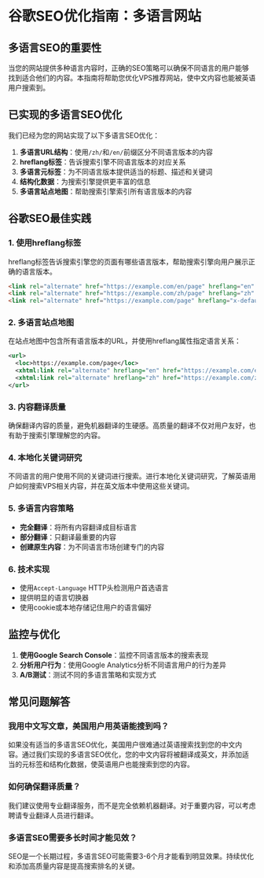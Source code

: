 # 谷歌SEO优化指南：多语言网站

## 多语言SEO的重要性

当您的网站提供多种语言内容时，正确的SEO策略可以确保不同语言的用户能够找到适合他们的内容。本指南将帮助您优化VPS推荐网站，使中文内容也能被英语用户搜索到。

## 已实现的多语言SEO优化

我们已经为您的网站实现了以下多语言SEO优化：

1. **多语言URL结构**：使用`/zh/`和`/en/`前缀区分不同语言版本的内容
2. **hreflang标签**：告诉搜索引擎不同语言版本的对应关系
3. **多语言元标签**：为不同语言版本提供适当的标题、描述和关键词
4. **结构化数据**：为搜索引擎提供更丰富的信息
5. **多语言站点地图**：帮助搜索引擎索引所有语言版本的内容

## 谷歌SEO最佳实践

### 1. 使用hreflang标签

hreflang标签告诉搜索引擎您的页面有哪些语言版本，帮助搜索引擎向用户展示正确的语言版本。

```html
<link rel="alternate" href="https://example.com/en/page" hreflang="en" />
<link rel="alternate" href="https://example.com/zh/page" hreflang="zh" />
<link rel="alternate" href="https://example.com/page" hreflang="x-default" />
```

### 2. 多语言站点地图

在站点地图中包含所有语言版本的URL，并使用hreflang属性指定语言关系：

```xml
<url>
  <loc>https://example.com/page</loc>
  <xhtml:link rel="alternate" hreflang="en" href="https://example.com/en/page" />
  <xhtml:link rel="alternate" hreflang="zh" href="https://example.com/zh/page" />
</url>
```

### 3. 内容翻译质量

确保翻译内容的质量，避免机器翻译的生硬感。高质量的翻译不仅对用户友好，也有助于搜索引擎理解您的内容。

### 4. 本地化关键词研究

不同语言的用户使用不同的关键词进行搜索。进行本地化关键词研究，了解英语用户如何搜索VPS相关内容，并在英文版本中使用这些关键词。

### 5. 多语言内容策略

- **完全翻译**：将所有内容翻译成目标语言
- **部分翻译**：只翻译最重要的内容
- **创建原生内容**：为不同语言市场创建专门的内容

### 6. 技术实现

- 使用`Accept-Language` HTTP头检测用户首选语言
- 提供明显的语言切换器
- 使用cookie或本地存储记住用户的语言偏好

## 监控与优化

1. **使用Google Search Console**：监控不同语言版本的搜索表现
2. **分析用户行为**：使用Google Analytics分析不同语言用户的行为差异
3. **A/B测试**：测试不同的多语言策略和实现方式

## 常见问题解答

### 我用中文写文章，美国用户用英语能搜到吗？

如果没有适当的多语言SEO优化，美国用户很难通过英语搜索找到您的中文内容。通过我们实现的多语言SEO优化，您的中文内容将被翻译成英文，并添加适当的元标签和结构化数据，使英语用户也能搜索到您的内容。

### 如何确保翻译质量？

我们建议使用专业翻译服务，而不是完全依赖机器翻译。对于重要内容，可以考虑聘请专业翻译人员进行翻译。

### 多语言SEO需要多长时间才能见效？

SEO是一个长期过程，多语言SEO可能需要3-6个月才能看到明显效果。持续优化和添加高质量内容是提高搜索排名的关键。